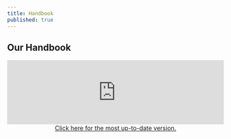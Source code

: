 ```yaml
---
title: Handbook
published: true
---
```


<a name="handbook" />

## Our Handbook
<div class="iframe-doc">

<iframe src="https://drive.google.com/file/d/0BwepyUiHjmNjTEpVS1RFa2laUTQ/preview" width="100%" frameborder="0"></iframe>

</div>

<div width="100%" style="text-align:center;">
<a href="https://docs.google.com/document/d/1ZPbref8--vQR1L7_tS9yTiSJX8w07SFTR7bMtszC29Y/edit" target="_blank">Click here for the most up-to-date version.</a>
</div>
